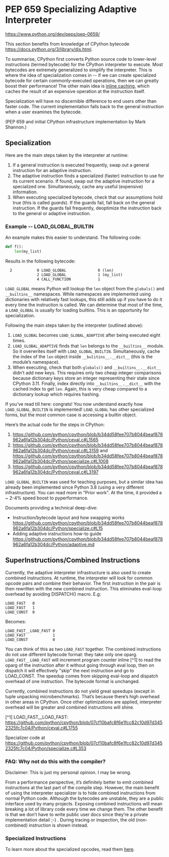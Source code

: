 # PEP 659 Specializing Adaptive Interpreter

https://www.python.org/dev/peps/pep-0659/

This section benefits from knowledge of CPython bytecode
https://docs.python.org/3/library/dis.html.

To summarise, CPython first converts Python source code to lower-level
instructions (termed bytecode) for the CPython interpreter to execute. Most
bytecodes are extremely generalized to simplify the interpreter. This is where
the idea of specialization comes in -- if we can create specialized bytecode for
certain commonly-executed operations, then we can greatly boost their
performance! The other main idea is
[inline caching](https://en.wikipedia.org/wiki/Inline_caching), which caches
the result of an expensive operation at the instruction itself.

Specialization will have no discernible difference to end users other than
faster code. The current implementation falls back to the general instruction
when a user examines the bytecode.

(PEP 659 and initial CPython infrastructure implementation by Mark Shannon.)

## Specialization

Here are the main steps taken by the interpreter at runtime:

1. If a general instruction is executed frequently, swap out a general
   instruction for an adaptive instruction.
2. The adaptive instruction finds a specialized (faster) instruction to use for
   its current scenario. If found, swap out the adaptive instruction for a
   specialized one. Simultaneously, cache any useful (expensive) information.
3. When executing specialized bytecode, check that our assumptions hold true
   (this is called *guards*). If the guards fail, fall back on the general
   instruction. If the guards fail frequently, deoptimize the instruction back
   to the general or adaptive instruction.

### Example -- LOAD_GLOBAL_BUILTIN

An example makes this easier to understand. The following code:

```python
def f():
    len(my_list)
```

Results in the following bytecode:

```
  2           0 LOAD_GLOBAL              0 (len)
              2 LOAD_GLOBAL              1 (my_list)
              4 CALL_FUNCTION            1
```

`LOAD_GLOBAL` means Python will lookup the `len` object from the `globals()` and
`__builtins__` namespaces. While namespaces are implemented using dictionaries
with relatively fast lookups, this still adds up if you have to do it every time
the instruction is called. We can determine that most of the time,
a `LOAD_GLOBAL` is usually for loading builtins. This is an opportunity for
specialization.

Following the main steps taken by the interpreter (outlined above):

1. `LOAD_GLOBAL` becomes `LOAD_GLOBAL_ADAPTIVE` after being executed eight times.
2. `LOAD_GLOBAL_ADAPTIVE` finds that `len` belongs to the `__builtins__` module.
   So it overwrites itself with `LOAD_GLOBAL_BUILTIN`. Simultaneously, cache the
   index of the `len` object inside `__bulitins__.__dict__` (this is the
   module’s namespace).
3. When executing, check that both `globals()` and `__builtins__.__dict__`
   didn’t add new keys. This requires only two cheap integer comparisons because
   dictionary keys store an integer representing their state since CPython 3.11.
   Finally, index directly into `__builtins__.__dict__` with the cached index to
   get `len`. Again, this is very cheap compared to a dictionary lookup which
   requires hashing.

If you’ve read till here: congrats! You now understand exactly how
`LOAD_GLOBAL_BUILTIN` is implemented! `LOAD_GLOBAL` has other specialized forms,
but the most common case is accessing a builtin object.

Here’s the actual code for the steps in CPython:

1. https://github.com/python/cpython/blob/b34dd58fee707b8044beaf878962a6fa12b304dc/Python/ceval.c#L1565
2. https://github.com/python/cpython/blob/b34dd58fee707b8044beaf878962a6fa12b304dc/Python/ceval.c#L3159
   and https://github.com/python/cpython/blob/b34dd58fee707b8044beaf878962a6fa12b304dc/Python/specialize.c#L1008
3. https://github.com/python/cpython/blob/b34dd58fee707b8044beaf878962a6fa12b304dc/Python/ceval.c#L3197

`LOAD_GLOBAL_BUILTIN` was used for teaching purposes, but a similar idea has
already been implemented since Python 3.8 (using a very different
infrastructure). You can read more in "Prior work". At the time, it provided a ~
2-4% speed boost to pyperformance.

Documents providing a technical deep-dive:

- Instruction/bytecode layout and how swapping
  works https://github.com/python/cpython/blob/b34dd58fee707b8044beaf878962a6fa12b304dc/Python/specialize.c#L15
- Adding adaptive instructions how-to
  guide https://github.com/python/cpython/blob/b34dd58fee707b8044beaf878962a6fa12b304dc/Python/adaptive.md

## SuperInstructions/Combined Instructions

Currently, the adaptive interpreter infrastructure is also used to create
combined instructions. At runtime, the interpreter will look for common opcode
pairs and combine their behavior. The first instruction in the pair is then
rewritten with the new combined instruction. This eliminates eval-loop overhead
by avoiding DISPATCH() macro. E.g:

```
LOAD_FAST   0
LOAD_FAST   1
LOAD_CONST  0
```

Becomes:

```
LOAD_FAST__LOAD_FAST 0
LOAD_FAST            1
LOAD_CONST           0
```

You can think of this as two `LOAD_FAST` together. The combined instructions do
not use different bytecode format: they take only one
oparg. `LOAD_FAST__LOAD_FAST` will increment program counter inline [^1] to read
the oparg of the instruction after it without going through eval loop, then on
dispatch it will effectively "skip" the next instruction and go to LOAD_CONST.
The speedup comes from skipping eval-loop and dispatch overhead of one
instruction. The bytecode format is unchanged.

Currently, combined instructions do not yield great speedups (except in tuple
unpacking microbenchmarks). That’s because there’s high overhead in other areas
in CPython. Once other optimizations are applied, interpreter overhead will be
greater and combined instructions will shine.

[^1]
LOAD_FAST__LOAD_FAST: https://github.com/python/cpython/blob/07cf10bafc8f6e1fcc82c10d97d3452325fc7c04/Python/ceval.c#L1755

Specializer code
at https://github.com/python/cpython/blob/07cf10bafc8f6e1fcc82c10d97d3452325fc7c04/Python/specialize.c#L353

### FAQ: Why not do this with the compiler?

Disclaimer: This is just my personal opinion. I may be wrong.

From a performance perspective, it’s definitely better to emit combined
instructions at the last part of the compile step. However, the main benefit of
using the interpreter specializer is to hide combined instructions from normal
Python code. Although the bytecodes are unstable, they are a public interface
used by many projects. Exposing combined instructions will mean breaking a lot
of library code every time we change them. The other benefit is that we don’t
have to write public user docs since they’re a private implementation detail ;-)
. During tracing or inspection, the old (non-combined) instruction is shown
instead.

### Specialized Instructions
To learn more about the specialized opcodes, read them [here](./opcodes.md).
